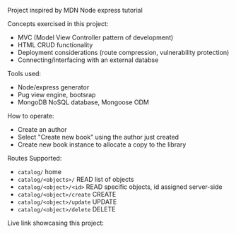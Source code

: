 Project inspired by MDN Node express tutorial

Concepts exercised in this project:
* MVC (Model View Controller pattern of development)
* HTML CRUD functionality
* Deployment considerations (route compression, vulnerability protection)
* Connecting/interfacing with an external databse

Tools used:
* Node/express generator
* Pug view engine, bootsrap
* MongoDB NoSQL database, Mongoose ODM


How to operate:
* Create an author
* Select "Create new book" using the author just created
* Create new book instance to allocate a copy to the library

Routes Supported:
* `catalog/` home
* `catalog/<objects>/` READ list of objects
* `catalog/<object>/<id>` READ specific objects, id assigned server-side
* `catalog/<object>/create` CREATE 
* `catalog/<object>/update` UPDATE
* `catalog/<object>/delete` DELETE 


Live link showcasing this project: 

